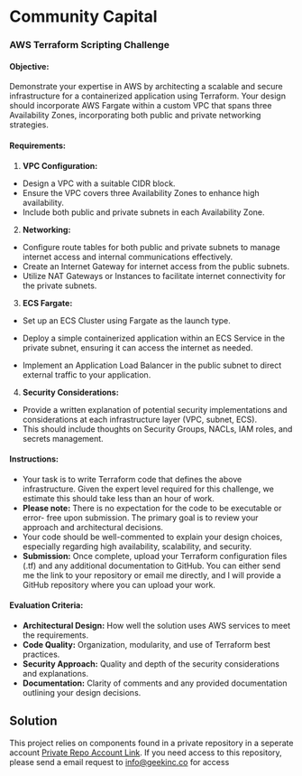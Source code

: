 # Community Capital

### AWS Terraform Scripting Challenge

#### Objective:
Demonstrate your expertise in AWS by architecting a scalable and secure infrastructure
for a containerized application using Terraform. Your design should incorporate AWS
Fargate within a custom VPC that spans three Availability Zones, incorporating both
public and private networking strategies.

#### Requirements:

1. **VPC Configuration:**
- Design a VPC with a suitable CIDR block.
- Ensure the VPC covers three Availability Zones to enhance high availability.
- Include both public and private subnets in each Availability Zone.

2. **Networking:**
- Configure route tables for both public and private subnets to manage internet access
and internal communications effectively.
- Create an Internet Gateway for internet access from the public subnets.
- Utilize NAT Gateways or Instances to facilitate internet connectivity for the private
subnets.

3. **ECS Fargate:**
- Set up an ECS Cluster using Fargate as the launch type.
- Deploy a simple containerized application within an ECS Service in the private
subnet, ensuring it can access the internet as needed.

- Implement an Application Load Balancer in the public subnet to direct external traffic
to your application.

4. **Security Considerations:**
- Provide a written explanation of potential security implementations and
considerations at each infrastructure layer (VPC, subnet, ECS).
- This should include thoughts on Security Groups, NACLs, IAM roles, and secrets
management.

#### Instructions:

- Your task is to write Terraform code that defines the above infrastructure. Given the
expert level required for this challenge, we estimate this should take less than an hour
of work.
- **Please note:** There is no expectation for the code to be executable or error-
free upon submission. The primary goal is to review your approach and
architectural decisions.
- Your code should be well-commented to explain your design choices, especially
regarding high availability, scalability, and security.
- **Submission:** Once complete, upload your Terraform configuration files (.tf) and any
additional documentation to GitHub. You can either send me the link to your repository
or email me directly, and I will provide a GitHub repository where you can upload your
work.

#### Evaluation Criteria:
- **Architectural Design:** How well the solution uses AWS services to meet the
requirements.
- **Code Quality:** Organization, modularity, and use of Terraform best practices.
- **Security Approach:** Quality and depth of the security considerations and
explanations.
- **Documentation:** Clarity of comments and any provided documentation outlining
your design decisions.

## Solution
This project relies on components found in a private repository in a seperate account [Private Repo Account Link](https://github.com/geekincorp-devops). If you need access to this repository, please send a email request to info@geekinc.co for access 
